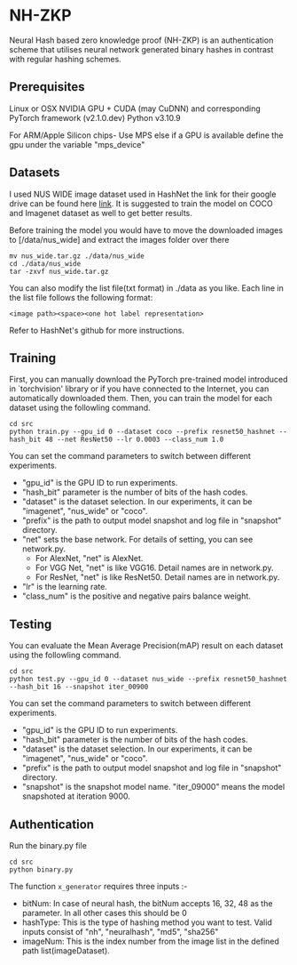 # NH-ZKP
Neural Hash based zero knowledge proof (NH-ZKP) is an authentication scheme that utilises neural network generated binary hashes in contrast with regular hashing schemes. 

## Prerequisites 
Linux or OSX
NVIDIA GPU + CUDA (may CuDNN) and corresponding PyTorch framework (v2.1.0.dev)
Python v3.10.9

For ARM/Apple Silicon chips-
Use MPS else if a GPU is available define the gpu under the variable "mps_device"

## Datasets
I used NUS WIDE image dataset used in HashNet the link for their google drive can be found here [link](https://drive.google.com/drive/folders/0B7IzDz-4yH_HOXdoaDU4dk40RFE?usp=sharing). 
It is suggested to train the model on COCO and Imagenet dataset as well to get better results.

Before training the model you would have to move the downloaded images to [/data/nus_wide] and extract the images folder over there
```
mv nus_wide.tar.gz ./data/nus_wide
cd ./data/nus_wide
tar -zxvf nus_wide.tar.gz
```

You can also modify the list file(txt format) in ./data as you like. Each line in the list file follows the following format:
```
<image path><space><one hot label representation>
```

Refer to HashNet's github for more instructions.

## Training
First, you can manually download the PyTorch pre-trained model introduced in `torchvision' library or if you have connected to the Internet, you can automatically downloaded them.
Then, you can train the model for each dataset using the followling command.
```
cd src
python train.py --gpu_id 0 --dataset coco --prefix resnet50_hashnet --hash_bit 48 --net ResNet50 --lr 0.0003 --class_num 1.0
```
You can set the command parameters to switch between different experiments. 
- "gpu_id" is the GPU ID to run experiments.
- "hash_bit" parameter is the number of bits of the hash codes.
- "dataset" is the dataset selection. In our experiments, it can be "imagenet", "nus_wide" or "coco".
- "prefix" is the path to output model snapshot and log file in "snapshot" directory.
- "net" sets the base network. For details of setting, you can see network.py.
    - For AlexNet, "net" is AlexNet.    
    - For VGG Net, "net" is like VGG16. Detail names are in network.py.
    - For ResNet, "net" is like ResNet50. Detail names are in network.py.
- "lr" is the learning rate.
- "class_num" is the positive and negative pairs balance weight.

## Testing
You can evaluate the Mean Average Precision(mAP) result on each dataset using the followling command.
```
cd src
python test.py --gpu_id 0 --dataset nus_wide --prefix resnet50_hashnet --hash_bit 16 --snapshot iter_00900
```
You can set the command parameters to switch between different experiments. 
- "gpu_id" is the GPU ID to run experiments.
- "hash_bit" parameter is the number of bits of the hash codes.
- "dataset" is the dataset selection. In our experiments, it can be "imagenet", "nus_wide" or "coco".
- "prefix" is the path to output model snapshot and log file in "snapshot" directory.
- "snapshot" is the snapshot model name. "iter_09000" means the model snapshoted at iteration 9000.

## Authentication
Run the binary.py file
```
cd src
python binary.py
```
The function ``x_generator`` requires three inputs :-
- bitNum: In case of neural hash, the bitNum accepts 16, 32, 48 as the parameter. In all other cases this should be 0
- hashType: This is the type of hashing method you want to test. Valid inputs consist of "nh", "neuralhash", "md5", "sha256"
- imageNum: This is the index number from the image list in the defined path list(imageDataset).

